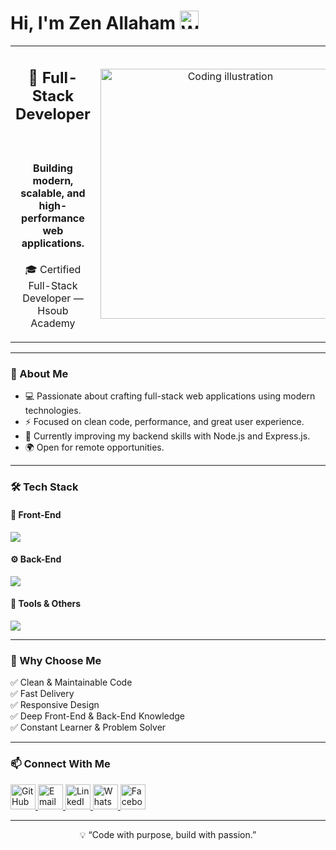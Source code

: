 <h1>Hi, I'm Zen Allaham <img src="https://media.giphy.com/media/hvRJCLFzcasrR4ia7z/giphy.gif" width="30" alt="Waving Hand" /> </h1>

<table align="center">
  <tr>
    <td align="center"  width="60%">
      <h2> 🚀 Full-Stack Developer</h2><br/>

<h4>Building modern, scalable, and high-performance web applications.</h4>
      <p> 🎓 Certified Full-Stack Developer —  Hsoub Academy</p>
    </td>
    <td align="center" width="40%">
     <img src="https://cdn.dribbble.com/users/1162077/screenshots/3848914/programmer.gif" width="400" alt="Coding illustration" />
    </td>
  </tr>
</table>

---

### 🧠 About Me  
- 💻 Passionate about crafting full-stack web applications using modern technologies.  
- ⚡ Focused on clean code, performance, and great user experience.  
- 🎯 Currently improving my backend skills with Node.js and Express.js.  
- 🌍 Open for remote opportunities.

---

### 🛠️ Tech Stack  

#### 🚀 Front-End
<p align="left">
  <img src="https://skillicons.dev/icons?i=html,css,js,ts,react,nextjs,tailwind,redux,cpp,java,go,rust,python,c#" />
</p>

#### ⚙️ Back-End
<p align="left">
  <img src="https://skillicons.dev/icons?i=nodejs,express,mongodb,postgres,sequelize,bun" />
</p>

#### 🧰 Tools & Others
<p align="left">
  <img src="https://skillicons.dev/icons?i=npm,git,github,vscode,figma,postman" />
</p>

---


### 🌟 Why Choose Me  
✅ Clean & Maintainable Code  
✅ Fast Delivery  
✅ Responsive Design  
✅ Deep Front-End & Back-End Knowledge  
✅ Constant Learner & Problem Solver  

---

### 📫 Connect With Me  
<p align="left">
  <a href="https://github.com/ZenZN99" target="_blank">
    <img src="https://skillicons.dev/icons?i=github" width="40" alt="GitHub"/>
  </a>
  <a href="mailto:hxfhfucicic@gmail.com" target="_blank">
    <img src="https://cdn-icons-png.flaticon.com/512/732/732200.png" width="40" alt="Email"/>
  </a>
  <a href="https://www.linkedin.com/in/zen-allaham-789907370/" target="_blank">
    <img src="https://skillicons.dev/icons?i=linkedin" width="40" alt="LinkedIn"/>
  </a>
  <a href="https://wa.me/905546726683" target="_blank">
    <img src="https://cdn-icons-png.flaticon.com/512/733/733585.png" width="40" alt="WhatsApp"/>
  </a>
  <a href="https://www.facebook.com/profile.php?id=61579430121762" target="_blank">
    <img src="https://cdn-icons-png.flaticon.com/512/733/733547.png" width="40" alt="Facebook"/>
  </a>
</p>

---

<p align="center">
  💡 “Code with purpose, build with passion.”  
</p>
